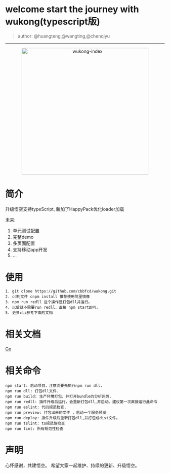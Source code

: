 # welcome start the journey with wukong(typescript版)
> author: @huangteng,@wangting,@chenqiyu
***

<div align=center>
    <img src="./docs/wukong.PNG" width="400" height="400" alt="wukong-index"/>
</div>

# 简介

升级悟空支持typeScript, 新加了HappyPack优化loader加载


未来:
1. 单元测试配置
2. 完整demo
3. 多页面配置
4. 支持移动app开发
5. ...

# 使用
```
1. git clone https://github.com/cbbfcd/wukong.git
2. cd到文件 cnpm install 推荐使用阿里镜像
3. npm run redll 这个操作是打包dll并运行。
4. 以后就不需要run redll，直接 npm start即可。
5. 更多cli参考下面的文档
```


# 相关文档
<a href="./docs/doc.mdown">Go</a>

# 相关命令
```
npm start: 启动项目，注意需要先执行npm run dll.
npm run dll: 打包dll文件.
npm run build: 生产环境打包，并打开bundle的分析网页.
npm run redll: 插件升级后运行，会重新打包dll,并启动。建议第一次直接运行此命令
npm run eslint: 代码规范检查.
npm run preview: 打包出来的文件 ，启动一个服务预览
npm run deploy: 插件升级后重新打包dll,并打包成dist文件。
npm run tslint: ts规范性检查
npm run lint: 所有规范性检查
```

# 声明
心怀感谢，共建悟空。
希望大家一起维护、持续的更新、升级悟空。




